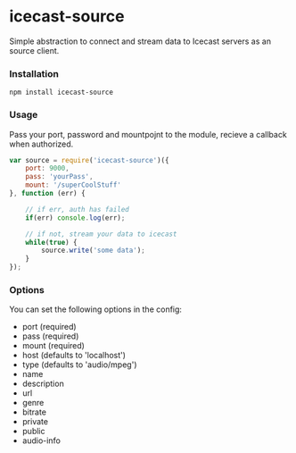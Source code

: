 icecast-source
====

Simple abstraction to connect and stream data to Icecast servers as an source client.

### Installation

`npm install icecast-source`

### Usage

Pass your port, password and mountpojnt to the module, recieve a callback when authorized.

```javascript
var source = require('icecast-source')({
	port: 9000,
	pass: 'yourPass',
	mount: '/superCoolStuff'
}, function (err) {

	// if err, auth has failed
	if(err) console.log(err);

	// if not, stream your data to icecast
	while(true) {
		source.write('some data');
	}
});
```

### Options

You can set the following options in the config:

- port (required)
- pass (required)
- mount (required)
- host (defaults to 'localhost')
- type (defaults to 'audio/mpeg')
- name
- description
- url
- genre
- bitrate
- private
- public
- audio-info
